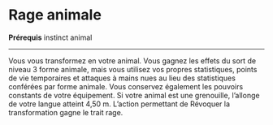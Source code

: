# Rage animale

<p><strong>Prérequis</strong> instinct animal</p>
<hr>
<p>Vous vous transformez en votre animal. Vous gagnez les effets du sort de niveau 3 forme animale, mais vous utilisez vos propres statistiques, points de vie temporaires et attaques à mains nues au lieu des statistiques conférées par forme animale. Vous conservez également les pouvoirs constants de votre équipement. Si votre animal est une grenouille, l’allonge de votre langue atteint 4,50 m. L’action permettant de Révoquer la transformation gagne le trait rage.</p>